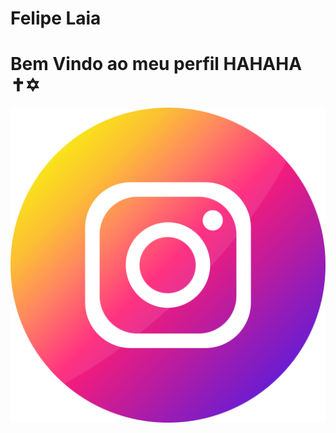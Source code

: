 <div display="inline-block">

<h1 alin="left"> Felipe Laia </h1>
<h1 alin="left"> Bem Vindo ao meu  perfil HAHAHA ✝✡ </h1>
<img src="https://github.com/F3lipeL4ia/F3lipeL4ia/blob/main/instagram.png?raw=true">
<img src="">
